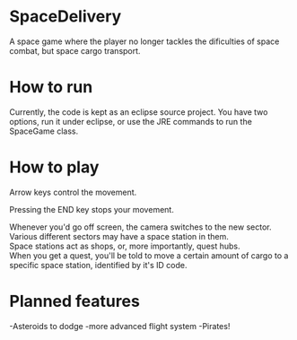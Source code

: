 SpaceDelivery
=============

A space game where the player no longer tackles the dificulties of space combat, but space cargo transport.


How to run
=============
Currently, the code is kept as an eclipse source project.  You have two options, run it under eclipse, or use the JRE commands to run the SpaceGame class.

How to play
=============

Arrow keys control the movement.

Pressing the END key stops your movement.

Whenever you'd go off screen, the camera switches to the new sector.
Various different sectors may have a space station in them.  
Space stations act as shops, or, more importantly, quest hubs.  
When you get a quest, you'll be told to move a certain amount of cargo to a specific space station, identified by it's ID code.

Planned features
============
-Asteroids to dodge
-more advanced flight system
-Pirates!
